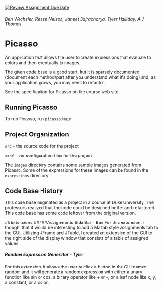 [![Review Assignment Due Date](https://classroom.github.com/assets/deadline-readme-button-24ddc0f5d75046c5622901739e7c5dd533143b0c8e959d652212380cedb1ea36.svg)](https://classroom.github.com/a/1EiKHzOV)
###### Ben Wechsler, Reese Nelson, Janeet Bajracharya, Tyler Halliday, A.J Thomas
# Picasso

An application that allows the user to create expressions that
evaluate to colors and then eventually to images.

The given code base is a good start, but it is sparsely documented
(document each method/part after you understand what it's doing) and,
as your application grows, you may need to refactor.

See the specification for Picasso on the course web site.

## Running Picasso

To run Picasso, run `picasso.Main`

## Project Organization

`src` - the source code for the project

`conf` - the configuration files for the project

The `images` directory contains some sample images generated from Picasso.  Some of the expressions for these images can be found in the `expressions` directory.

## Code Base History

This code base originated as a project in a course at Duke University.  The professors realized that the code could be designed better and refactored.  This code base has some code leftover from the original version.

##Extensions
#####Assignments Side Bar - Ben
For this extension, I thought that it would be interesting to add a Matlab style assignments tab to the GUI. Utilizing JFrame and JTable, I created an extension of the GUI to the right side of the display window that consists of a table of assigned values.

##### Random Expression Generator - Tyler
For this extension, it allows the user to click a button in the GUI named random and it will generate a random expression with either a unary function like sin or cos, a binary operator like + or -, or a leaf node like x, y, a constant, or a color.